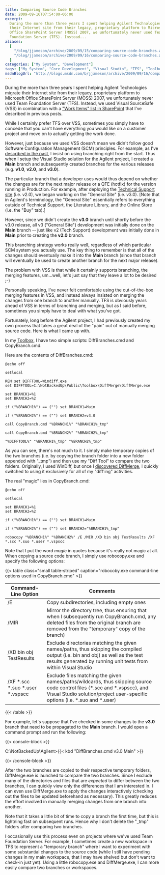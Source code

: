 ```yaml
---
title: Comparing Source Code Branches
date: 2009-09-16T07:54:00-06:00
excerpt:
  During the more than three years I spent helping Agilent Technologies migrate
  their Internet site from their legacy, proprietary platform to Microsoft
  Office SharePoint Server (MOSS) 2007, we unfortunately never used Team
  Foundation Server (TFS). Instead...
aliases:
  [
    "/blog/jjameson/archive/2009/09/15/comparing-source-code-branches.aspx",
    "/blog/jjameson/archive/2009/09/16/comparing-source-code-branches.aspx",
  ]
categories: ["My System", "Development"]
tags: ["My System", "Core Development", "Visual Studio", "TFS", "Toolbox"]
msdnBlogUrl: "http://blogs.msdn.com/b/jjameson/archive/2009/09/16/comparing-source-code-branches.aspx"
---
```


During the more than three years I spent helping Agilent Technologies migrate
their Internet site from their legacy, proprietary platform to Microsoft Office
SharePoint Server (MOSS) 2007, we unfortunately never used Team Foundation
Server (TFS). Instead, we used Visual SourceSafe (VSS) in combination with a
["Work Items" list in SharePoint](/blog/jjameson/2008/04/01/tfs-lite-for-wss-v2)
that I've described in previous posts.

While I certainly prefer TFS over VSS, sometimes you simply have to concede that
you can't have everything you would like on a customer project and move on to
actually getting the work done.

However, just because we used VSS doesn't mean we didn't follow good Software
Configuration Management (SCM) principles. For example, as I've
[described in the past](/blog/jjameson/2007/04/18/structure-visual-studio-solutions),
I insist on using branching right from the start. Thus when I setup the Visual
Studio solution for the Agilent project, I created a **Main** branch and
subsequently created branches for the various releases (e.g. **v1.0**, **v2.0**,
and **v3.0**).

The particular branch that a developer uses would thus depend on whether the
changes are for the next major release or a QFE (hotfix) for the version running
in Production. For example, after deploying the
[Technical Support site](http://www.chem.agilent.com/en-US/Support) (i.e. v2.0),
we began working on the "General Site" (i.e. v3.0). [Note that in Agilent's
terminology, the "General Site" essentially refers to everything outside of
Technical Support, the Literature Library, and the Online Store (i.e. the "Buy"
tab).]

However, since we didn't create the **v3.0** branch until shortly before the
v3.0 release, all v3 ("General Site") development was initially done on the
**Main** branch -- just like v2 (Tech Support) development was initially done in
**Main** prior to creating the **v2.0** branch.

This branching strategy works really well, regardless of which particular SCM
system you actually use. The key thing to remember is that all of the changes
should eventually make it into the **Main** branch (since that branch will
eventually be used to create another branch for the next major release).

The problem with VSS is that while it certainly supports branching, the merging
features, um...well, let's just say that they leave a lot to be desired ;-)

Personally speaking, I've never felt comfortable using the out-of-the-box
merging features in VSS, and instead always insisted on merging the changes from
one branch to another manually. TFS is obviously years ahead of VSS in terms of
branching and merging, but as I said before, sometimes you simply have to deal
with what you've got.

Fortunately, long before the Agilent project, I had previously created my own
process that takes a great deal of the "pain" out of manually merging source
code. Here is what I came up with.

In my [Toolbox](/blog/jjameson/2007/03/22/backedup-and-notbackedup), I have two
simple scripts: DiffBranches.cmd and CopyBranch.cmd.

Here are the contents of DiffBranches.cmd:

```Batch
@echo off

setlocal

REM set DIFFTOOL=Windiff.exe
set DIFFTOOL=C:\NotBackedUp\Public\Toolbox\DiffMerge\DiffMerge.exe

set BRANCH1=%1
set BRANCH2=%2

if ("%BRANCH1%") == ("") set BRANCH1=Main

if ("%BRANCH2%") == ("") set BRANCH2=v3.0

call CopyBranch.cmd "%BRANCH1%" "%BRANCH1%_tmp"

call CopyBranch.cmd "%BRANCH2%" "%BRANCH2%_tmp"

"%DIFFTOOL%" "%BRANCH1%_tmp" "%BRANCH2%_tmp"
```

As you can see, there's not much to it. I simply make temporary copies of the
two branches (i.e. by copying the branch folder into a new folder appended with
"_tmp") and then use my "Diff Tool" to compare the two folders. Originally, I
used WinDiff, but once I
[discovered DiffMerge](/blog/jjameson/2009/03/24/diffmerge-a-better-differencing-tool),
I quickly switched to using it exclusively for all of my "diff'ing" activities.

The real "magic" lies in CopyBranch.cmd:

```Batch
@echo off

setlocal

set BRANCH1=%1
set BRANCH2=%2

if ("%BRANCH1%") == ("") set BRANCH1=Main

if ("%BRANCH2%") == ("") set BRANCH2="%BRANCH1%_tmp"

robocopy "%BRANCH1%" "%BRANCH2%" /E /MIR /XD bin obj TestResults /XF *.scc *.suo *.user *.vspscc
```

Note that I put the word _magic_ in quotes because it's really not magic at all.
When copying a source code branch, I simply use robocopy.exe and specify the
following options:

{{< table class="small table-striped"
caption="robocoby.exe command-line options used in CopyBranch.cmd" >}}

| Command-Line Option | Comments |
| --- | --- |
| /E | Copy subdirectories, including empty ones |
| /MIR | Mirror the directory tree, thus ensuring that when I subsequently run CopyBranch.cmd, any deleted files from the original branch are removed from the "temporary" copy of the branch) |
| /XD bin obj TestResults | Exclude directories matching the given names/paths, thus skipping the compiled output (i.e. bin and obj) as well as the test results generated by running unit tests from within Visual Studio |
| /XF \*.scc \*.suo \*.user \*.vspscc | Exclude files matching the given names/paths/wildcards, thus skipping source code control files (\*.scc and \*.vspscc), and Visual Studio solution/project user-specific options (i.e. \*.suo and \*.user) |

{{< /table >}}

For example, let's suppose that I've checked in some changes to the **v3.0**
branch that need to be propagated to the **Main** branch. I would open a command
prompt and run the following:

{{< console-block >}}

C:\NotBackedUp\Agilent&gt;{{< kbd "DiffBranches.cmd v3.0 Main" >}}

{{< /console-block >}}

After the two branches are copied to their respective temporary folders,
DiffMerge.exe is launched to compare the two branches. Since I exclude many of
the directories and files that are _expected_ to differ between the two
branches, I can quickly view only the differences that I am interested in. I can
even use DiffMerge.exe to apply the changes interactively (checking out the
files to be updated beforehand as necessary). This greatly reduces the effort
involved in manually merging changes from one branch into another.

Note that it takes a little bit of time to copy a branch the first time, but
this is lightning fast on subsequent runs. Hence why I don't delete the "_tmp"
folders after comparing two branches.

I occasionally use this process even on projects where we've used Team
Foundation Server. For example, I sometimes create a new workspace in TFS to
represent a "temporary branch" where I want to experiment with some substantial
changes to the source code (while I still have pending changes in my main
workspace, that I may have shelved but don't want to check-in just yet). Using a
little robocopy.exe and DiffMerge.exe, I can more easily compare two branches or
workspaces.
